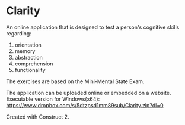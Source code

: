 # Clarity
An online application that is designed to test a person's cognitive skills regarding:

1. orientation
2. memory
3. abstraction
4. comprehension
5. functionality

The exercises are based on the Mini-Mental State Exam.

The application can be uploaded online or embedded on a website.
Executable version for Windows(x64): https://www.dropbox.com/s/5dtzpsd1mm89sub/Clarity.zip?dl=0

Created with Construct 2.

